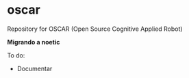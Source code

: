# oscar
Repository for OSCAR (Open Source Cognitive Applied Robot)

**Migrando a noetic**

To do:
- Documentar
